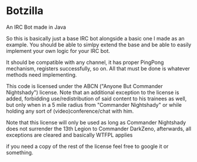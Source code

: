 # Botzilla
An IRC Bot made in Java

So this is basically just a base IRC bot alongside a basic one I made as an example.
You should be able to simlpy extend the base and be able to easily implement your own logic for your IRC bot.

It should be compatible with any channel, it has proper PingPong mechanism, registers successfully, so on.
All that must be done is whatever methods need implementing.




This code is licensed under the ABCN ("Anyone But Commander Nightshady") license.
Note that an additional exception to the license is added, forbidding use/redistribution of said content to his
trainees as well, but only when in a 5 mile radius from "Commander Nightshady" or while holding any sort of (video)conference/chat with him.

Note that this license will only be used as long as Commander Nightshady does not surrender the 13th Legion to Commander DarkZeno,
afterwards, all exceptions are cleared and basically WTFPL applies

if you need a copy of the rest of the license feel free to google it or something.
